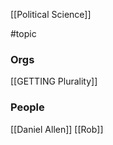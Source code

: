 [[Political Science]]

#topic 

### Orgs

[[GETTING Plurality]]

### People

[[Daniel Allen]]
[[Rob]]
